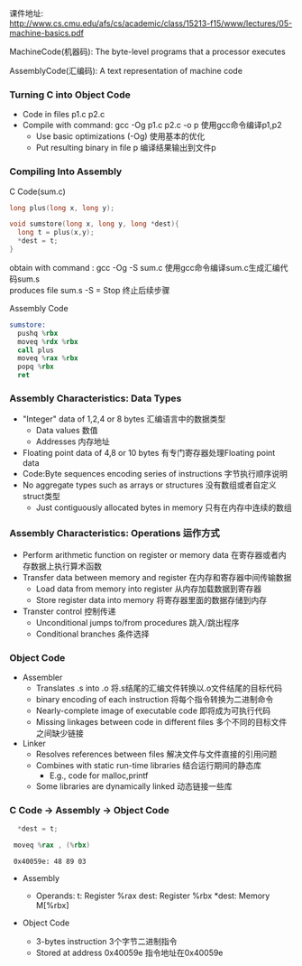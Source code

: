 课件地址:  
http://www.cs.cmu.edu/afs/cs/academic/class/15213-f15/www/lectures/05-machine-basics.pdf

MachineCode(机器码): The	byte-level programs	that	a	processor	executes 	
  
AssemblyCode(汇编码): A	text	representation of	machine	code 


### Turning C into Object Code

- Code in files p1.c p2.c
- Compile with command: gcc -Og p1.c p2.c -o p 使用gcc命令编译p1,p2
  - Use basic optimizations (-Og) 使用基本的优化
  - Put resulting binary in file p 编译结果输出到文件p  
  
### Compiling Into Assembly
C Code(sum.c)
  ```c
  long plus(long x, long y);
  
  void sumstore(long x, long y, long *dest){
    long t = plus(x,y);
    *dest = t;
  }
  ```
  obtain with command : gcc -Og -S sum.c 使用gcc命令编译sum.c生成汇编代码sum.s  
  produces file sum.s -S = Stop 终止后续步骤  
 
 Assembly Code
  ```asm
  sumstore:
    pushq %rbx
    moveq %rdx %rbx
    call plus
    moveq %rax %rbx
    popq %rbx
    ret
  ```
  
  
### Assembly Characteristics: Data Types
- "Integer" data of 1,2,4 or 8 bytes 汇编语言中的数据类型
  - Data values 数值
  - Addresses 内存地址
- Floating point data of 4,8 or 10 bytes 有专门寄存器处理Floating point data
- Code:Byte sequences encoding series of instructions 字节执行顺序说明
- No aggregate types such as arrays or structures 没有数组或者自定义struct类型
  - Just contiguously allocated bytes in memory 只有在内存中连续的数组
  
### Assembly Characteristics: Operations 运作方式
- Perform arithmetic function on register or memory data 在寄存器或者内存数据上执行算术函数
- Transfer data between memory and register 在内存和寄存器中间传输数据
  - Load data from memory into register 从内存加载数据到寄存器
  - Store register data into memory 将寄存器里面的数据存储到内存
- Transter control 控制传递
  - Unconditional jumps to/from procedures 跳入/跳出程序
  - Conditional branches 条件选择
  
### Object Code
- Assembler
  - Translates .s into .o 将.s结尾的汇编文件转换以.o文件结尾的目标代码
  - binary encoding of each instruction 将每个指令转换为二进制命令
  - Nearly-complete image of executable code 即将成为可执行代码
  - Missing linkages between code in different files 多个不同的目标文件之间缺少链接
- Linker
  - Resolves references between files 解决文件与文件直接的引用问题
  - Combines with static run-time libraries 结合运行期间的静态库
    - E.g., code for malloc,printf
  - Some libraries are dynamically linked 动态链接一些库
  
### C Code -> Assembly -> Object Code
```c
  *dest = t;
```
 ```asm
  moveq %rax , (%rbx)
 ``` 
 ```
  0x40059e: 48 89 03
 ```
- Assembly
  - Operands:
    t: Register %rax
    dest: Register %rbx
    *dest: Memory M[%rbx]

- Object Code
  - 3-bytes instruction 3个字节二进制指令
  - Stored at address 0x40059e 指令地址在0x40059e
  


  
